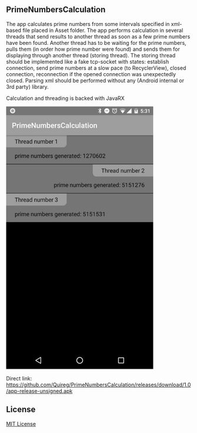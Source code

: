 ## PrimeNumbersCalculation

The app calculates prime numbers from some intervals specified in xml-based file placed in Asset folder.
The app performs calculation in several threads that send results to another thread as soon as a few prime numbers have been found.
Another thread has to be waiting for the prime numbers, pulls them (in order how prime number were found) and sends them for displaying through another thread (storing thread).
The storing thread should be implemented like a fake tcp-socket with states: establish connection, send prime numbers at a slow pace (to RecyclerView), closed connection, reconnection if the opened connection was unexpectedly closed.
Parsing xml should be performed without any (Android internal or 3rd  party) library.

Calculation and threading is backed with JavaRX

<img alt="UI" src="markdown_res/photo_2017-10-05_17-32-13.jpg" width="400" />


Direct link:
https://github.com/Quireg/PrimeNumbersCalculation/releases/download/1.0/app-release-unsigned.apk

## License

[MIT License][license]

[license]: https://github.com/quireg/PrimeNumbersCalculation/blob/master/MIT-LICENSE.txt


